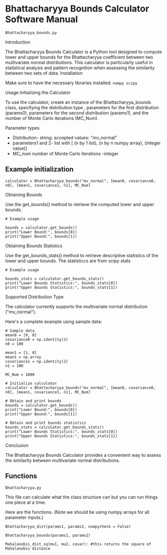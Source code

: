 # Bhattacharyya Bounds Calculator Software Manual
 ```Bhattacharyya_bounds.py```

Introduction

The Bhattacharyya Bounds Calculator is a Python tool designed to compute lower and upper bounds for the Bhattacharyya coefficient between two multivariate normal distributions. This calculator is particularly useful in statistical analysis and pattern recognition when assessing the similarity between two sets of data.
Installation

Make sure to have the necessary libraries installed:    ``` numpy scipy ```




Usage
Initializing the Calculator

To use the calculator, create an instance of the Bhattacharyya_bounds class, specifying the distribution type , parameters for the first distribution (params0), parameters for the second distribution (params1), and the number of Monte Carlo iterations (MC_Num).

Parameter types
- Distribution- string: accepted values: "mv_normal"
- parameters1 and 2- list with [ (n by 1 list), (n by n numpy array), (integer value)]
-  MC_num number of Monte Carlo iterations -integer



## Example initialization
    calculator = Bhattacharyya_bounds("mv_normal", [mean0, covariance0, n0], [mean1, covariance1, n1], MC_Num)

Obtaining Bounds

Use the get_bounds() method to retrieve the computed lower and upper bounds.
    
    # Example usage
    
    bounds = calculator.get_bounds()
    print("Lower Bound:", bounds[0])
    print("Upper Bound:", bounds[1])


Obtaining Bounds Statistics

Use the get_bounds_stats() method to retrieve descriptive statistics of the lower and upper bounds. The statisticcs are from scipy stats


    # Example usage
    
    bounds_stats = calculator.get_bounds_stats()
    print("Lower Bounds Statistics:", bounds_stats[0])
    print("Upper Bounds Statistics:", bounds_stats[1])

Supported Distribution Type

The calculator currently supports the multivariate normal distribution ("mv_normal").

Here's a complete example using sample data:
    
    # Sample data
    mean0 = [0, 0]
    covariance0 = np.identity(2)
    n0 = 100
    
    mean1 = [1, 0]
    mean1 = np.array
    covariance1 = np.identity(2)
    n1 = 100
    
    MC_Num = 1000
    
    # Initialize calculator
    calculator = Bhattacharyya_bounds("mv_normal", [mean0, covariance0, n0], [mean1, covariance1, n1], MC_Num)
    
    # Obtain and print bounds
    bounds = calculator.get_bounds()
    print("Lower Bound:", bounds[0])
    print("Upper Bound:", bounds[1])
    
    # Obtain and print bounds statistics
    bounds_stats = calculator.get_bounds_stats()
    print("Lower Bounds Statistics:", bounds_stats[0])
    print("Upper Bounds Statistics:", bounds_stats[1])

Conclusion

The Bhattacharyya Bounds Calculator provides a convenient way to assess the similarity between multivariate normal distributions.



## Functions

``` Bhattacharyya.py  ```

This file can calculate what the class structure can but you can run things one piece at  a time. 

Here are the functions. (Note we should be using numpy arrays for all parameter inputs.)

    Bhattacharyya_dist(params1, params2, numpycheck = False)     
    
    Bhattacharyya_bounds(params1, params2) 
    
    Mahalanobis_dist_sq(mu1, mu2, covar): #this returns the square of Mahalanobis distance
